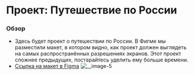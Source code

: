 # Проект: Путешествие по России

### Обзор
 * Здесь будет проект о путешествии по России.
В Фигме мы разместили макет, в котором видно, как проект должен выглядеть на самых распространённых разрешениях экранов.
Этот проект сложнее предыдущих, постарайтесь уделить ему больше времени.
 * [Ссылка на макет в Figma](https://www.figma.com/file/5S2WSbEFL6awjVWJ0NWL8Q/Sprint-3_-Russia-_-desktop-mobile?node-id=28503%3A0)
 ![__image-5](https://user-images.githubusercontent.com/121261866/220064338-da04c94c-ac01-42b5-857c-ca58357c39b1.png)
